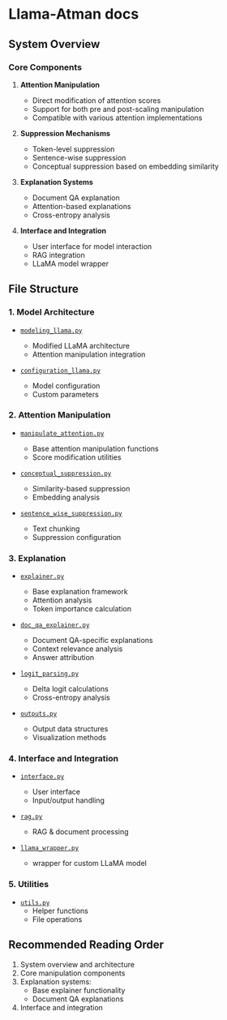 # Llama-Atman docs

## System Overview

### Core Components
1. **Attention Manipulation**
   - Direct modification of attention scores
   - Support for both pre and post-scaling manipulation
   - Compatible with various attention implementations

2. **Suppression Mechanisms**
   - Token-level suppression
   - Sentence-wise suppression
   - Conceptual suppression based on embedding similarity

3. **Explanation Systems**
   - Document QA explanation
   - Attention-based explanations
   - Cross-entropy analysis

4. **Interface and Integration**
   - User interface for model interaction
   - RAG integration
   - LLaMA model wrapper

## File Structure

### 1. Model Architecture
- [`modeling_llama.py`](atman_docs/modeling_llama.md)
  - Modified LLaMA architecture
  - Attention manipulation integration

- [`configuration_llama.py`](atman_docs/configuration_llama.md)
  - Model configuration
  - Custom parameters

### 2. Attention Manipulation
- [`manipulate_attention.py`](atman_docs/manipulate_attention.md)
  - Base attention manipulation functions
  - Score modification utilities

- [`conceptual_suppression.py`](atman_docs/conceptual_suppression.md)
  - Similarity-based suppression
  - Embedding analysis

- [`sentence_wise_suppression.py`](atman_docs/sentence_wise_suppression.md)
  - Text chunking
  - Suppression configuration

### 3. Explanation
- [`explainer.py`](atman_docs/explainer.md)
  - Base explanation framework
  - Attention analysis
  - Token importance calculation

- [`doc_qa_explainer.py`](atman_docs/doc_qa_explainer.md)
  - Document QA-specific explanations
  - Context relevance analysis
  - Answer attribution

- [`logit_parsing.py`](atman_docs/logit_parsing.md)
  - Delta logit calculations
  - Cross-entropy analysis

- [`outputs.py`](atman_docs/outputs.md)
  - Output data structures
  - Visualization methods

### 4. Interface and Integration
- [`interface.py`](atman_docs/interface.md)
  - User interface
  - Input/output handling

- [`rag.py`](atman_docs/rag.md)
  - RAG & document processing

- [`llama_wrapper.py`](atman_docs/llama_wrapper.md)
  - wrapper for custom LLaMA model

### 5. Utilities
- [`utils.py`](atman_docs/utils.md)
  - Helper functions
  - File operations


## Recommended Reading Order
1. System overview and architecture
2. Core manipulation components
3. Explanation systems:
   - Base explainer functionality
   - Document QA explanations
4. Interface and integration

